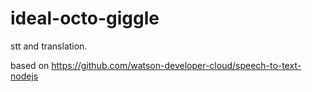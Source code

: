 # ideal-octo-giggle

stt and translation.

based on https://github.com/watson-developer-cloud/speech-to-text-nodejs
